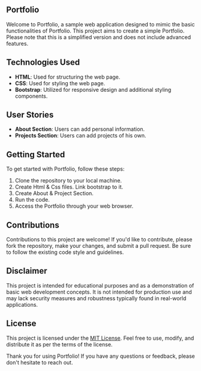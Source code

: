 ## Portfolio

Welcome to Portfolio, a sample web application designed to mimic the basic functionalities of Portfolio. This project aims to create a simple Portfolio. Please note that this is a simplified version and does not include advanced features.

## Technologies Used

- **HTML**: Used for structuring the web page.
- **CSS**: Used for styling the web page.
- **Bootstrap**: Utilized for responsive design and additional styling components.

## User Stories

- **About Section**: Users can add personal information.
- **Projects Section**: Users can add projects of his own.

## Getting Started

To get started with Portfolio, follow these steps:

1. Clone the repository to your local machine.
2. Create Html & Css files. Link bootstrap to it.
3. Create About & Project Section.
4. Run the code.
5. Access the Portfolio through your web browser.


## Contributions

Contributions to this project are welcome! If you'd like to contribute, please fork the repository, make your changes, and submit a pull request. Be sure to follow the existing code style and guidelines.

## Disclaimer

This project is intended for educational purposes and as a demonstration of basic web development concepts. It is not intended for production use and may lack security measures and robustness typically found in real-world applications.

## License

This project is licensed under the [MIT License](LICENSE). Feel free to use, modify, and distribute it as per the terms of the license.

Thank you for using Portfolio! If you have any questions or feedback, please don't hesitate to reach out.

